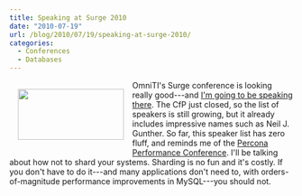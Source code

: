 ```yaml
---
title: Speaking at Surge 2010
date: "2010-07-19"
url: /blog/2010/07/19/speaking-at-surge-2010/
categories:
  - Conferences
  - Databases
---
```

[<img src="/media/2010/07/surge.png" alt="" title="Surge" width="188" height="90" class="alignleft size-full wp-image-1960" style="float:left; margin: 15px" />](http://omniti.com/surge) OmniTI's Surge conference is looking really good---and [I'm going to be speaking there](http://omniti.com/surge/2010/speakers/baron-schwartz). The CfP just closed, so the list of speakers is still growing, but it already includes impressive names such as Neil J. Gunther. So far, this speaker list has zero fluff, and reminds me of the [Percona Performance Conference](http://conferences.percona.com/percona-performance-conference-2009/schedule.html). I'll be talking about how not to shard your systems. Sharding is no fun and it's costly. If you don't have to do it---and many applications don't need to, with orders-of-magnitude performance improvements in MySQL---you should not.


